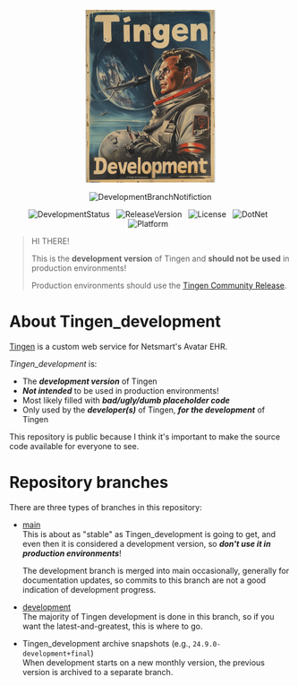 <!-- u240924 -->

<div align="center">

  ![logo](/.github/images/logos/TingenDevelopment_232x308.png)

  ![DevelopmentBranchNotifiction](https://img.shields.io/badge/DEVELOPMENT_RELEASE-E10600?style=for-the-badge)

  ![DevelopmentStatus](https://img.shields.io/badge/status-active-lightgreen?style=flat-square)&nbsp;&nbsp;
  ![ReleaseVersion](https://img.shields.io/badge/release-24.9-red?style=flat-square)&nbsp;&nbsp;
  ![License](https://img.shields.io/github/license/spectrum-health-systems/Outpost31?style=flat-square)&nbsp;&nbsp;
  ![DotNet](https://img.shields.io/badge/.net-Framework_4.8-blue?style=flat-square)&nbsp;&nbsp;
  ![Platform](https://img.shields.io/badge/platform-Windows-blue?style=flat-square)&nbsp;&nbsp;

</div>

> HI THERE!  
> 
> This is the **development version** of Tingen and **should not be used** in production environments!
>
> Production environments should use the [Tingen Community Release](https://github.com/spectrum-health-systems/Tingen-CommunityRelease).

# About Tingen_development

[Tingen](https://github.com/spectrum-health-systems/Tingen) is a custom web service for Netsmart's Avatar EHR.

*Tingen_development* is:

* The ***development version*** of Tingen
* ***Not intended*** to be used in production environments!
* Most likely filled with ***bad/ugly/dumb placeholder code***
* Only used by the ***developer(s)*** of Tingen, ***for the development*** of Tingen

This repository is public because I think it's important to make the source code available for everyone to see.

# Repository branches

There are three types of branches in this repository:

* [main](https://github.com/spectrum-health-systems/Tingen_development/tree/main)  
  This is about as "stable" as Tingen_development is going to get, and even then it is considered a development version, so ***don't use it in production environments***!

  The development branch is merged into main occasionally, generally for documentation updates, so commits to this branch are not a good indication of development progress.
  
* [development](https://github.com/spectrum-health-systems/Tingen_development/tree/development)  
  The majority of Tingen development is done in this branch, so if you want the latest-and-greatest, this is where to go.

* Tingen_development archive snapshots (e.g., `24.9.0-development+final`)  
  When development starts on a new monthly version, the previous version is archived to a separate branch.
